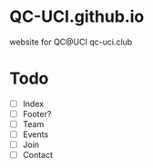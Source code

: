 # QC-UCI.github.io
website for QC@UCI
qc-uci.club

# Todo
- [ ] Index
- [ ] Footer? 
- [ ] Team
- [ ] Events
- [ ] Join
- [ ] Contact
